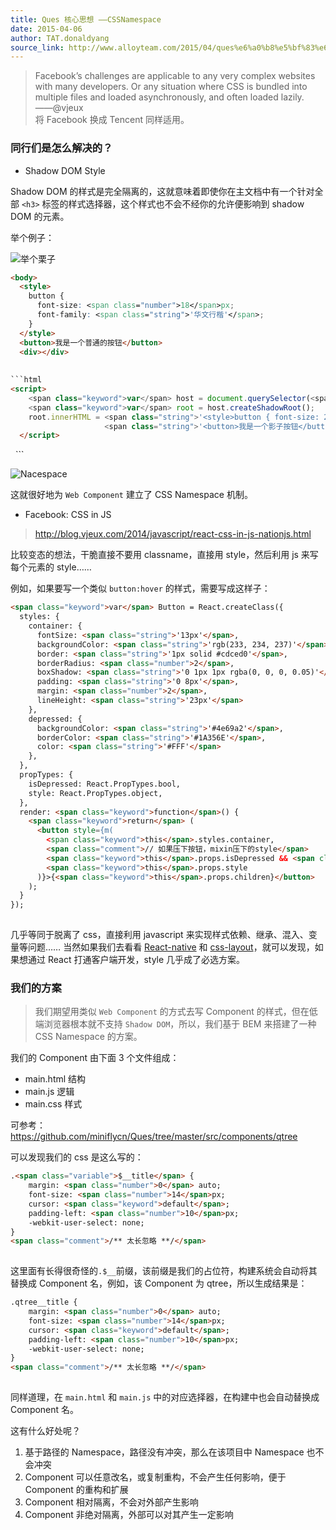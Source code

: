 ```yaml
---
title: Ques 核心思想 ——CSSNamespace
date: 2015-04-06
author: TAT.donaldyang
source_link: http://www.alloyteam.com/2015/04/ques%e6%a0%b8%e5%bf%83%e6%80%9d%e6%83%b3-cssnamespace/
---
```


<!-- {% raw %} - for jekyll -->

> Facebook’s challenges are applicable to any very complex websites with many developers. Or any situation where CSS is bundled into multiple files and loaded asynchronously, and often loaded lazily.  
> ——@vjeux  
> 将 Facebook 换成 Tencent 同样适用。

### 同行们是怎么解决的？

-   Shadow DOM Style

Shadow DOM 的样式是完全隔离的，这就意味着即使你在主文档中有一个针对全部 `<h3>` 标签的样式选择器，这个样式也不会不经你的允许便影响到 shadow DOM 的元素。

举个例子：

![举个栗子](http://7tszky.com1.z0.glb.clouddn.com/Fst7pnZpcfxtdFcqOCQw6aWM2iMZ)

````html
<body>  
  <style>
    button {
      font-size: <span class="number">18</span>px;
      font-family: <span class="string">'华文行楷'</span>;
    }
  </style>
  <button>我是一个普通的按钮</button>
  <div></div>
 
  
```html
<script>
    <span class="keyword">var</span> host = document.querySelector(<span class="string">'div'</span>);
    <span class="keyword">var</span> root = host.createShadowRoot();
    root.innerHTML = <span class="string">'<style>button { font-size: 24px; color: blue; } </style>'</span> +
                     <span class="string">'<button>我是一个影子按钮</button>'</span>
  </script>
````

</body>
 
```

![Nacespace](http://7tszky.com1.z0.glb.clouddn.com/FhqVEOXTsoXNd8r7OgbIPZjsVOAl)

这就很好地为 `Web Component` 建立了 CSS Namespace 机制。

-   Facebook: CSS in JS

> <http://blog.vjeux.com/2014/javascript/react-css-in-js-nationjs.html>

比较变态的想法，干脆直接不要用 classname，直接用 style，然后利用 js 来写每个元素的 style……

例如，如果要写一个类似 `button:hover` 的样式，需要写成这样子：

```html
<span class="keyword">var</span> Button = React.createClass({
  styles: {
    container: {
      fontSize: <span class="string">'13px'</span>,
      backgroundColor: <span class="string">'rgb(233, 234, 237)'</span>,
      border: <span class="string">'1px solid #cdced0'</span>,
      borderRadius: <span class="number">2</span>,
      boxShadow: <span class="string">'0 1px 1px rgba(0, 0, 0, 0.05)'</span>,
      padding: <span class="string">'0 8px'</span>,
      margin: <span class="number">2</span>,
      lineHeight: <span class="string">'23px'</span>
    },
    depressed: {
      backgroundColor: <span class="string">'#4e69a2'</span>,
      borderColor: <span class="string">'#1A356E'</span>,
      color: <span class="string">'#FFF'</span>
    },
  },
  propTypes: {
    isDepressed: React.PropTypes.bool,
    style: React.PropTypes.object,
  },
  render: <span class="keyword">function</span>() {
    <span class="keyword">return</span> (
      <button style={m(
        <span class="keyword">this</span>.styles.container,
        <span class="comment">// 如果压下按钮，mixin压下的style</span>
        <span class="keyword">this</span>.props.isDepressed && <span class="keyword">this</span>.styles.depressed,
        <span class="keyword">this</span>.props.style
      )}>{<span class="keyword">this</span>.props.children}</button>
    );
  }
});
 
```

几乎等同于脱离了 css，直接利用 javascript 来实现样式依赖、继承、混入、变量等问题…… 当然如果我们去看看 [React-native](https://github.com/facebook/react-native) 和 [css-layout](https://github.com/facebook/css-layout)，就可以发现，如果想通过 React 打通客户端开发，style 几乎成了必选方案。

### 我们的方案

> 我们期望用类似 `Web Component` 的方式去写 Component 的样式，但在低端浏览器根本就不支持 `Shadow DOM`，所以，我们基于 BEM 来搭建了一种 CSS Namespace 的方案。

我们的 Component 由下面 3 个文件组成：

-   main.html 结构
-   main.js 逻辑
-   main.css 样式

可参考：<https://github.com/miniflycn/Ques/tree/master/src/components/qtree>

可以发现我们的 css 是这么写的：

```html
.<span class="variable">$__title</span> {
    margin: <span class="number">0</span> auto;
    font-size: <span class="number">14</span>px;
    cursor: <span class="keyword">default</span>;
    padding-left: <span class="number">10</span>px;
    -webkit-user-select: none;
}
<span class="comment">/** 太长忽略 **/</span>
 
```

这里面有长得很奇怪的`.$__`前缀，该前缀是我们的占位符，构建系统会自动将其替换成 Component 名，例如，该 Component 为 qtree，所以生成结果是：

```html
.qtree__title {
    margin: <span class="number">0</span> auto;
    font-size: <span class="number">14</span>px;
    cursor: <span class="keyword">default</span>;
    padding-left: <span class="number">10</span>px;
    -webkit-user-select: none;
}
<span class="comment">/** 太长忽略 **/</span>
 
```

同样道理，在 `main.html` 和 `main.js` 中的对应选择器，在构建中也会自动替换成 Component 名。

这有什么好处呢？

1.  基于路径的 Namespace，路径没有冲突，那么在该项目中 Namespace 也不会冲突
2.  Component 可以任意改名，或复制重构，不会产生任何影响，便于 Component 的重构和扩展
3.  Component 相对隔离，不会对外部产生影响
4.  Component 非绝对隔离，外部可以对其产生一定影响


<!-- {% endraw %} - for jekyll -->